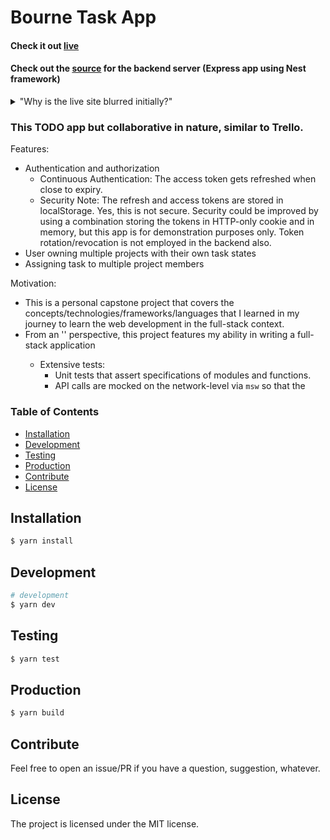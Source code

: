# Bourne Task App

#### Check it out [live](https://jfvillablanca.github.io/bourne-task-app/)
#### Check out the [source](https://github.com/jfvillablanca/bourne-task-app-api/) for the backend server (Express app using Nest framework) 

<details>
    <summary>"Why is the live site blurred initially?"</summary>

#### Initial loading behavior: 

When you visit the live site, you might notice that it loads immediately but appears blurred, and some elements may not be clickable for a period ranging from several seconds to a few minutes. While this behavior may seem unusual, it is completely normal and stems from the following reasons:

- The authorization server is hosted on a free-tier VM within Render.com. This VM operates with minimal resources: 0.1 CPU and 512MB of RAM. To optimize costs, the server goes into sleep mode when inactive.
- Upon loading the page, the React Query initiates a request to `/api/users/me` to verify the user's login status.
- While `isInitialLoading` is `true`, a blur overlay is on top of the Authentication component.
- This request serves to wake up the backend server VM, which requires some time due to its limited resources.
- Subsequent requests to the server may exhibit improved responsiveness, but it's important to anticipate occasional delays in response times.
</details>

### This TODO app but collaborative in nature, similar to Trello.

Features:
- Authentication and authorization 
    - Continuous Authentication: The access token gets refreshed when close to expiry.
    - Security Note: The refresh and access tokens are stored in localStorage. Yes, this is not secure. Security could be improved by using a combination storing the tokens in HTTP-only cookie and in memory, but this app is for demonstration purposes only. Token rotation/revocation is not employed in the backend also.
- User owning multiple projects with their own task states
- Assigning task to multiple project members

Motivation:
- This is a personal capstone project that covers the concepts/technologies/frameworks/languages that I learned in my journey to learn the web development in the full-stack context.
- From an '<overall>' perspective, this project features my ability in writing a full-stack application
    - Extensive tests: 
        - Unit tests that assert specifications of modules and functions.
        - API calls are mocked on the network-level via `msw` so that the

### Table of Contents

- [Installation](#installation)
- [Development](#development)
- [Testing](#testing)
- [Production](#production)
- [Contribute](#contribute)
- [License](#license)

## Installation <a name="installation"></a>

```bash
$ yarn install
```

## Development <a name="development"></a>

```bash
# development
$ yarn dev
```

## Testing <a name="testing"></a>

```bash
$ yarn test
```

## Production <a name="production"></a>

```bash
$ yarn build
```

## Contribute <a name="contribute"></a>

Feel free to open an issue/PR if you have a question, suggestion, whatever.

## License <a name="license"></a>

The project is licensed under the MIT license.
